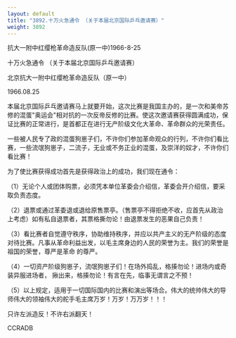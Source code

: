 ```yaml
---
layout: default
title: "3892.十万火急通令 （关于本届北京国际乒乓邀请赛）"
weight: 3892
---
```


抗大一附中红缨枪革命造反队(原一中)1966-8-25

十万火急通令 （关于本届北京国际乒乓邀请赛）

北京抗大一附中红缨枪革命造反队（原一中）

1966.08.25

本届北京国际乒乓邀请赛马上就要开始，这次比赛是我国主办的，是一次和美帝苏修的混蛋"奥运会"相对抗的一次反帝反修的比赛。使这次邀请赛获得圆满成功，保证比赛的正常进行，是首都正在进行无产阶级文化大革命、革命群众的光荣责任。

一些被人民专了政的混蛋狗崽子们，不许你们参加革命观众的行列，不许你们看比赛，一些流氓狗崽子，二流子，无业或不务正业的混蛋，及崇洋的奴才，不许你们看比赛！

为了使比赛获得成功首先是获得政治上的成功，我们现在通令：

（1）无论个人或团体购票，必须凭本单位革委会介绍信，革委会开介绍信，要采取负责态度。

（2）退票或通过革委退或退给原售票亭。（售票亭不得拒绝不收，应首先从政治上考虑）如有私自退票者，其票格撕勿论！由退票发生的恶果自己负责！

（3）看比赛者自觉遵守秩序，协助维持秩序，并应以共产主义的无产阶级的态度对待比赛。凡事从革命利益出发，以毛主席身边的人民的荣誉为主。我们的荣誉是祖国的荣誉，尊严是革命 的尊严。

（4）一切资产阶级狗崽子，流氓狗崽子们！在场外捣乱，格揍勿论！进场内或奇装异服进场者， 揪出来，格揍勿论！有言在先，临事无谓言之不预！

（5）以上规定，适用于一切国际国内的比赛和演出等场合。伟大的统帅伟大的导师伟大的领袖伟大的舵手毛主席万岁！万岁！万万岁！！！

只许左派造反！不许右派翻天！

CCRADB

